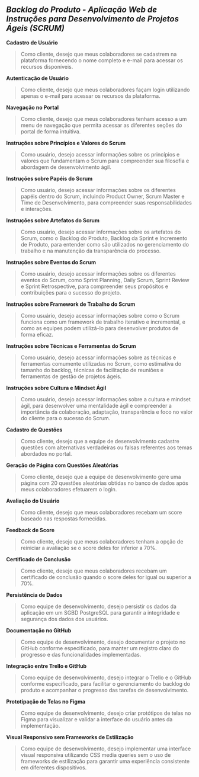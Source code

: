 ## ***Backlog do Produto - Aplicação Web de Instruções para Desenvolvimento de Projetos Ágeis (SCRUM)***

**Cadastro de Usuário**

> Como cliente, desejo que meus colaboradores se cadastrem na plataforma
> fornecendo o nome completo e e-mail para acessar os recursos
> disponíveis.

**Autenticação de Usuário**

> Como cliente, desejo que meus colaboradores façam login utilizando
> apenas o e-mail para acessar os recursos da plataforma.

**Navegação no Portal**

> Como cliente, desejo que meus colaboradores tenham acesso a um menu de
> navegação que permita acessar as diferentes seções do portal de forma
> intuitiva.

**Instruções sobre Princípios e Valores do Scrum**

> Como usuário, desejo acessar informações sobre os princípios e valores
> que fundamentam o Scrum para compreender sua filosofia e abordagem de
> desenvolvimento ágil.

**Instruções sobre Papéis do Scrum**

> Como usuário, desejo acessar informações sobre os diferentes papéis
> dentro do Scrum, incluindo Product Owner, Scrum Master e Time de
> Desenvolvimento, para compreender suas responsabilidades e interações.

**Instruções sobre Artefatos do Scrum**

> Como usuário, desejo acessar informações sobre os artefatos do Scrum,
> como o Backlog do Produto, Backlog da Sprint e Incremento de Produto,
> para entender como são utilizados no gerenciamento do trabalho e na
> manutenção da transparência do processo.

**Instruções sobre Eventos do Scrum**

> Como usuário, desejo acessar informações sobre os diferentes eventos
> do Scrum, como Sprint Planning, Daily Scrum, Sprint Review e Sprint
> Retrospective, para compreender seus propósitos e contribuições para o
> sucesso do projeto.

**Instruções sobre Framework de Trabalho do Scrum**

> Como usuário, desejo acessar informações sobre como o Scrum funciona
> como um framework de trabalho iterativo e incremental, e como as
> equipes podem utilizá-lo para desenvolver produtos de forma eficaz.

**Instruções sobre Técnicas e Ferramentas do Scrum**

> Como usuário, desejo acessar informações sobre as técnicas e
> ferramentas comumente utilizadas no Scrum, como estimativa do tamanho
> do backlog, técnicas de facilitação de reuniões e ferramentas de
> gestão de projetos ágeis.

**Instruções sobre Cultura e Mindset Ágil**

> Como usuário, desejo acessar informações sobre a cultura e mindset
> ágil, para desenvolver uma mentalidade ágil e compreender a
> importância da colaboração, adaptação, transparência e foco no valor
> do cliente para o sucesso do Scrum.

**Cadastro de Questões**

> Como cliente, desejo que a equipe de desenvolvimento cadastre questões
> com alternativas verdadeiras ou falsas referentes aos temas abordados
> no portal.

**Geração de Página com Questões Aleatórias**

> Como cliente, desejo que a equipe de desenvolvimento gere uma página
> com 20 questões aleatórias obtidas no banco de dados após meus
> colaboradores efetuarem o login.

**Avaliação do Usuário**

> Como cliente, desejo que meus colaboradores recebam um score baseado
> nas respostas fornecidas.

**Feedback de Score**

> Como cliente, desejo que meus colaboradores tenham a opção de reiniciar
> a avaliação se o score deles for inferior a 70%.

**Certificado de Conclusão**

> Como cliente, desejo que meus colaboradores recebam um certificado de
> conclusão quando o score deles for igual ou superior a 70%.

**Persistência de Dados**

> Como equipe de desenvolvimento, desejo persistir os dados da aplicação
> em um SGBD PostgreSQL para garantir a integridade e segurança dos
> dados dos usuários.

**Documentação no GitHub**

> Como equipe de desenvolvimento, desejo documentar o projeto no GitHub
> conforme especificado, para manter um registro claro do progresso e
> das funcionalidades implementadas.

**Integração entre Trello e GitHub**

> Como equipe de desenvolvimento, desejo integrar o Trello e o GitHub
> conforme especificado, para facilitar o gerenciamento do backlog do
> produto e acompanhar o progresso das tarefas de desenvolvimento.

**Prototipação de Telas no Figma**

> Como equipe de desenvolvimento, desejo criar protótipos de telas no
> Figma para visualizar e validar a interface do usuário antes da
> implementação.

**Visual Responsivo sem Frameworks de Estilização**

> Como equipe de desenvolvimento, desejo implementar uma interface
> visual responsiva utilizando CSS media queries sem o uso de frameworks
> de estilização para garantir uma experiência consistente em diferentes
> dispositivos.
